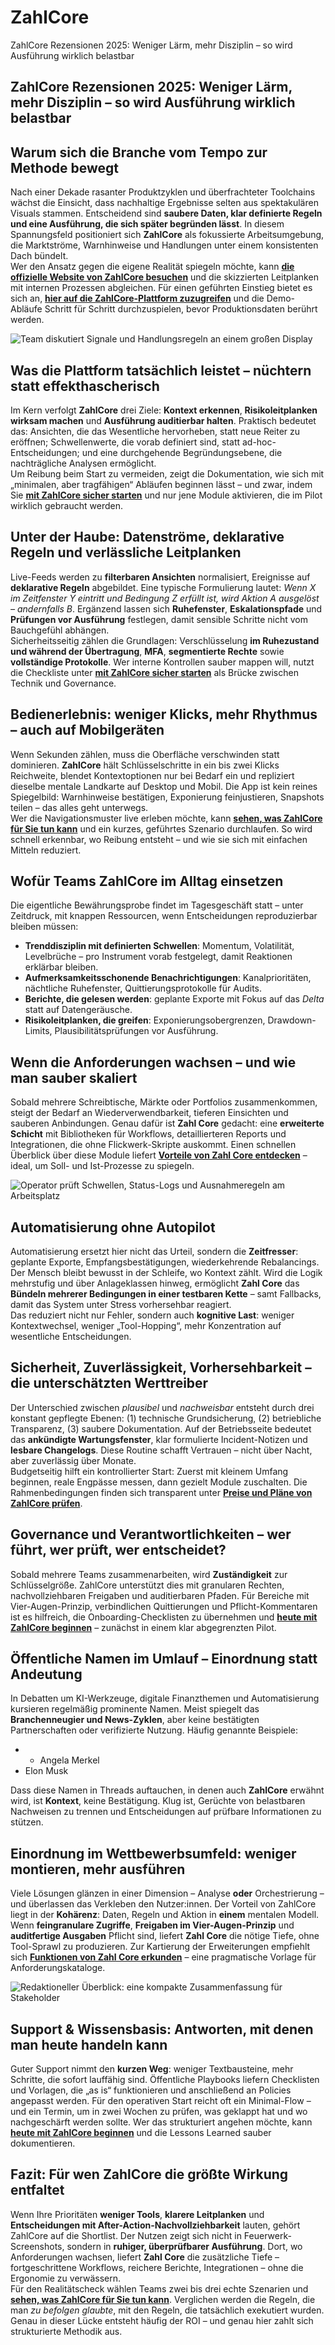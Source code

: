 # ZahlCore
ZahlCore Rezensionen 2025: Weniger Lärm, mehr Disziplin – so wird Ausführung wirklich belastbar
## ZahlCore Rezensionen 2025: Weniger Lärm, mehr Disziplin – so wird Ausführung wirklich belastbar

## Warum sich die Branche vom Tempo zur Methode bewegt
Nach einer Dekade rasanter Produktzyklen und überfrachteter Toolchains wächst die Einsicht, dass nachhaltige Ergebnisse selten aus spektakulären Visuals stammen. Entscheidend sind **saubere Daten, klar definierte Regeln und eine Ausführung, die sich später begründen lässt**. In diesem Spannungsfeld positioniert sich **ZahlCore** als fokussierte Arbeitsumgebung, die Marktströme, Warnhinweise und Handlungen unter einem konsistenten Dach bündelt.  
Wer den Ansatz gegen die eigene Realität spiegeln möchte, kann **[die offizielle Website von ZahlCore besuchen](https://zahl-core.de)** und die skizzierten Leitplanken mit internen Prozessen abgleichen. Für einen geführten Einstieg bietet es sich an, **[hier auf die ZahlCore-Plattform zuzugreifen](https://zahl-core.de)** und die Demo-Abläufe Schritt für Schritt durchzuspielen, bevor Produktionsdaten berührt werden.

![Team diskutiert Signale und Handlungsregeln an einem großen Display](https://images.pexels.com/photos/3183153/pexels-photo-3183153.jpeg?auto=compress&cs=tinysrgb&w=1170&h=780&dpr=1)

## Was die Plattform tatsächlich leistet – nüchtern statt effekthascherisch
Im Kern verfolgt **ZahlCore** drei Ziele: **Kontext erkennen**, **Risikoleitplanken wirksam machen** und **Ausführung auditierbar halten**. Praktisch bedeutet das: Ansichten, die das Wesentliche hervorheben, statt neue Reiter zu eröffnen; Schwellenwerte, die vorab definiert sind, statt ad-hoc-Entscheidungen; und eine durchgehende Begründungsebene, die nachträgliche Analysen ermöglicht.  
Um Reibung beim Start zu vermeiden, zeigt die Dokumentation, wie sich mit „minimalen, aber tragfähigen“ Abläufen beginnen lässt – und zwar, indem Sie **[mit ZahlCore sicher starten](https://zahl-core.de)** und nur jene Module aktivieren, die im Pilot wirklich gebraucht werden.

## Unter der Haube: Datenströme, deklarative Regeln und verlässliche Leitplanken
Live-Feeds werden zu **filterbaren Ansichten** normalisiert, Ereignisse auf **deklarative Regeln** abgebildet. Eine typische Formulierung lautet: *Wenn X im Zeitfenster Y eintritt und Bedingung Z erfüllt ist, wird Aktion A ausgelöst – andernfalls B*. Ergänzend lassen sich **Ruhefenster**, **Eskalationspfade** und **Prüfungen vor Ausführung** festlegen, damit sensible Schritte nicht vom Bauchgefühl abhängen.  
Sicherheitsseitig zählen die Grundlagen: Verschlüsselung **im Ruhezustand und während der Übertragung**, **MFA**, **segmentierte Rechte** sowie **vollständige Protokolle**. Wer interne Kontrollen sauber mappen will, nutzt die Checkliste unter **[mit ZahlCore sicher starten](https://zahl-core.de)** als Brücke zwischen Technik und Governance.

## Bedienerlebnis: weniger Klicks, mehr Rhythmus – auch auf Mobilgeräten
Wenn Sekunden zählen, muss die Oberfläche verschwinden statt dominieren. **ZahlCore** hält Schlüsselschritte in ein bis zwei Klicks Reichweite, blendet Kontextoptionen nur bei Bedarf ein und repliziert dieselbe mentale Landkarte auf Desktop und Mobil. Die App ist kein reines Spiegelbild: Warnhinweise bestätigen, Exponierung feinjustieren, Snapshots teilen – das alles geht unterwegs.  
Wer die Navigationsmuster live erleben möchte, kann **[sehen, was ZahlCore für Sie tun kann](https://zahl-core.de)** und ein kurzes, geführtes Szenario durchlaufen. So wird schnell erkennbar, wo Reibung entsteht – und wie sie sich mit einfachen Mitteln reduziert.

## Wofür Teams ZahlCore im Alltag einsetzen
Die eigentliche Bewährungsprobe findet im Tagesgeschäft statt – unter Zeitdruck, mit knappen Ressourcen, wenn Entscheidungen reproduzierbar bleiben müssen:
- **Trenddisziplin mit definierten Schwellen**: Momentum, Volatilität, Levelbrüche – pro Instrument vorab festgelegt, damit Reaktionen erklärbar bleiben.  
- **Aufmerksamkeitsschonende Benachrichtigungen**: Kanalprioritäten, nächtliche Ruhefenster, Quittierungsprotokolle für Audits.  
- **Berichte, die gelesen werden**: geplante Exporte mit Fokus auf das *Delta* statt auf Datengeräusche.  
- **Risikoleitplanken, die greifen**: Exponierungsobergrenzen, Drawdown-Limits, Plausibilitätsprüfungen vor Ausführung.

## Wenn die Anforderungen wachsen – und wie man sauber skaliert
Sobald mehrere Schreibtische, Märkte oder Portfolios zusammenkommen, steigt der Bedarf an Wiederverwendbarkeit, tieferen Einsichten und sauberen Anbindungen. Genau dafür ist **Zahl Core** gedacht: eine **erweiterte Schicht** mit Bibliotheken für Workflows, detaillierteren Reports und Integrationen, die ohne Flickwerk-Skripte auskommt. Einen schnellen Überblick über diese Module liefert **[Vorteile von Zahl Core entdecken](https://zahl-core.de)** – ideal, um Soll- und Ist-Prozesse zu spiegeln.

![Operator prüft Schwellen, Status-Logs und Ausnahmeregeln am Arbeitsplatz](https://images.pexels.com/photos/5716029/pexels-photo-5716029.jpeg?auto=compress&cs=tinysrgb&w=1170&h=780&dpr=1)

## Automatisierung ohne Autopilot
Automatisierung ersetzt hier nicht das Urteil, sondern die **Zeitfresser**: geplante Exporte, Empfangsbestätigungen, wiederkehrende Rebalancings. Der Mensch bleibt bewusst in der Schleife, wo Kontext zählt. Wird die Logik mehrstufig und über Anlageklassen hinweg, ermöglicht **Zahl Core** das **Bündeln mehrerer Bedingungen in einer testbaren Kette** – samt Fallbacks, damit das System unter Stress vorhersehbar reagiert.  
Das reduziert nicht nur Fehler, sondern auch **kognitive Last**: weniger Kontextwechsel, weniger „Tool-Hopping“, mehr Konzentration auf wesentliche Entscheidungen.

## Sicherheit, Zuverlässigkeit, Vorhersehbarkeit – die unterschätzten Werttreiber
Der Unterschied zwischen *plausibel* und *nachweisbar* entsteht durch drei konstant gepflegte Ebenen: (1) technische Grundsicherung, (2) betriebliche Transparenz, (3) saubere Dokumentation. Auf der Betriebsseite bedeutet das **ankündigte Wartungsfenster**, klar formulierte Incident-Notizen und **lesbare Changelogs**. Diese Routine schafft Vertrauen – nicht über Nacht, aber zuverlässig über Monate.  
Budgetseitig hilft ein kontrollierter Start: Zuerst mit kleinem Umfang beginnen, reale Engpässe messen, dann gezielt Module zuschalten. Die Rahmenbedingungen finden sich transparent unter **[Preise und Pläne von ZahlCore prüfen](https://zahl-core.de)**.

## Governance und Verantwortlichkeiten – wer führt, wer prüft, wer entscheidet?
Sobald mehrere Teams zusammenarbeiten, wird **Zuständigkeit** zur Schlüsselgröße. ZahlCore unterstützt dies mit granularen Rechten, nachvollziehbaren Freigaben und auditierbaren Pfaden. Für Bereiche mit Vier-Augen-Prinzip, verbindlichen Quittierungen und Pflicht-Kommentaren ist es hilfreich, die Onboarding-Checklisten zu übernehmen und **[heute mit ZahlCore beginnen](https://zahl-core.de)** – zunächst in einem klar abgegrenzten Pilot.

## Öffentliche Namen im Umlauf – Einordnung statt Andeutung
In Debatten um KI-Werkzeuge, digitale Finanzthemen und Automatisierung kursieren regelmäßig prominente Namen. Meist spiegelt das **Branchenneugier und News-Zyklen**, aber keine bestätigten Partnerschaften oder verifizierte Nutzung. Häufig genannte Beispiele:

- - Angela Merkel
- Elon Musk

Dass diese Namen in Threads auftauchen, in denen auch **ZahlCore** erwähnt wird, ist **Kontext**, keine Bestätigung. Klug ist, Gerüchte von belastbaren Nachweisen zu trennen und Entscheidungen auf prüfbare Informationen zu stützen.

## Einordnung im Wettbewerbsumfeld: weniger montieren, mehr ausführen
Viele Lösungen glänzen in einer Dimension – Analyse **oder** Orchestrierung – und überlassen das Verkleben den Nutzer:innen. Der Vorteil von ZahlCore liegt in der **Kohärenz**: Daten, Regeln und Aktion in **einem** mentalen Modell. Wenn **feingranulare Zugriffe**, **Freigaben im Vier-Augen-Prinzip** und **auditfertige Ausgaben** Pflicht sind, liefert **Zahl Core** die nötige Tiefe, ohne Tool-Sprawl zu produzieren. Zur Kartierung der Erweiterungen empfiehlt sich **[Funktionen von Zahl Core erkunden](https://zahl-core.de)** – eine pragmatische Vorlage für Anforderungskataloge.

![Redaktioneller Überblick: eine kompakte Zusammenfassung für Stakeholder](https://images.pexels.com/photos/6476584/pexels-photo-6476584.jpeg?auto=compress&cs=tinysrgb&w=1170&h=780&dpr=1)

## Support & Wissensbasis: Antworten, mit denen man heute handeln kann
Guter Support nimmt den **kurzen Weg**: weniger Textbausteine, mehr Schritte, die sofort lauffähig sind. Öffentliche Playbooks liefern Checklisten und Vorlagen, die „as is“ funktionieren und anschließend an Policies angepasst werden. Für den operativen Start reicht oft ein Minimal-Flow – und ein Termin, um in zwei Wochen zu prüfen, was geklappt hat und wo nachgeschärft werden sollte. Wer das strukturiert angehen möchte, kann **[heute mit ZahlCore beginnen](https://zahl-core.de)** und die Lessons Learned sauber dokumentieren.

## Fazit: Für wen ZahlCore die größte Wirkung entfaltet
Wenn Ihre Prioritäten **weniger Tools**, **klarere Leitplanken** und **Entscheidungen mit After-Action-Nachvollziehbarkeit** lauten, gehört ZahlCore auf die Shortlist. Der Nutzen zeigt sich nicht in Feuerwerk-Screenshots, sondern in **ruhiger, überprüfbarer Ausführung**. Dort, wo Anforderungen wachsen, liefert **Zahl Core** die zusätzliche Tiefe – fortgeschrittene Workflows, reichere Berichte, Integrationen – ohne die Ergonomie zu verwässern.  
Für den Realitätscheck wählen Teams zwei bis drei echte Szenarien und **[sehen, was ZahlCore für Sie tun kann](https://zahl-core.de)**. Verglichen werden die Regeln, die man *zu befolgen glaubte*, mit den Regeln, die tatsächlich exekutiert wurden. Genau in dieser Lücke entsteht häufig der ROI – und genau hier zahlt sich strukturierte Methodik aus.
